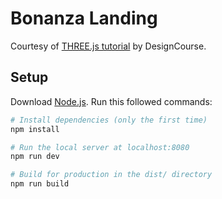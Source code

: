 # Bonanza Landing
Courtesy of [THREE.js tutorial](https://www.youtube.com/watch?v=pUgWfqWZWmM&t=2925s&ab_channel=DesignCourse) by DesignCourse.

## Setup
Download [Node.js](https://nodejs.org/en/download/).
Run this followed commands:

``` bash
# Install dependencies (only the first time)
npm install

# Run the local server at localhost:8080
npm run dev

# Build for production in the dist/ directory
npm run build
```
